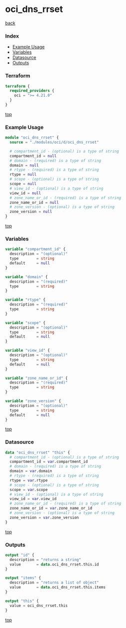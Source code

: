 # oci_dns_rrset

[back](../oci.md)

### Index

- [Example Usage](#example-usage)
- [Variables](#variables)
- [Datasource](#datasource)
- [Outputs](#outputs)

### Terraform

```terraform
terraform {
  required_providers {
    oci = ">= 4.21.0"
  }
}
```

[top](#index)

### Example Usage

```terraform
module "oci_dns_rrset" {
  source = "./modules/oci/d/oci_dns_rrset"

  # compartment_id - (optional) is a type of string
  compartment_id = null
  # domain - (required) is a type of string
  domain = null
  # rtype - (required) is a type of string
  rtype = null
  # scope - (optional) is a type of string
  scope = null
  # view_id - (optional) is a type of string
  view_id = null
  # zone_name_or_id - (required) is a type of string
  zone_name_or_id = null
  # zone_version - (optional) is a type of string
  zone_version = null
}
```

[top](#index)

### Variables

```terraform
variable "compartment_id" {
  description = "(optional)"
  type        = string
  default     = null
}

variable "domain" {
  description = "(required)"
  type        = string
}

variable "rtype" {
  description = "(required)"
  type        = string
}

variable "scope" {
  description = "(optional)"
  type        = string
  default     = null
}

variable "view_id" {
  description = "(optional)"
  type        = string
  default     = null
}

variable "zone_name_or_id" {
  description = "(required)"
  type        = string
}

variable "zone_version" {
  description = "(optional)"
  type        = string
  default     = null
}
```

[top](#index)

### Datasource

```terraform
data "oci_dns_rrset" "this" {
  # compartment_id - (optional) is a type of string
  compartment_id = var.compartment_id
  # domain - (required) is a type of string
  domain = var.domain
  # rtype - (required) is a type of string
  rtype = var.rtype
  # scope - (optional) is a type of string
  scope = var.scope
  # view_id - (optional) is a type of string
  view_id = var.view_id
  # zone_name_or_id - (required) is a type of string
  zone_name_or_id = var.zone_name_or_id
  # zone_version - (optional) is a type of string
  zone_version = var.zone_version
}
```

[top](#index)

### Outputs

```terraform
output "id" {
  description = "returns a string"
  value       = data.oci_dns_rrset.this.id
}

output "items" {
  description = "returns a list of object"
  value       = data.oci_dns_rrset.this.items
}

output "this" {
  value = oci_dns_rrset.this
}
```

[top](#index)